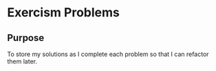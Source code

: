 # Exercism Problems

## Purpose
To store my solutions as I complete each problem so that I can refactor them later.
